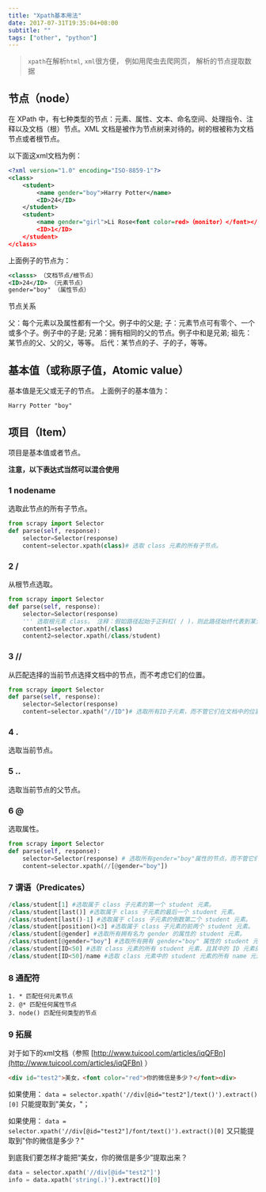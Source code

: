 ```yaml
---
title: "Xpath基本用法"
date: 2017-07-31T19:35:04+08:00
subtitle: ""
tags: ["other", "python"]
---
```


> `xpath`在解析`html`, `xml`很方便， 例如用爬虫去爬网页， 解析的节点提取数据

<!--more-->


## 节点（node）
在 XPath 中，有七种类型的节点：元素、属性、文本、命名空间、处理指令、注释以及文档（根）节点。XML 文档是被作为节点树来对待的。树的根被称为文档节点或者根节点。

以下面这xml文档为例：

```xml
<?xml version="1.0" encoding="ISO-8859-1"?> 
<class> 
    <student> 
        <name gender="boy">Harry Potter</name> 
        <ID>24</ID> 
    </student>
    <student>
        <name gender="girl">Li Rose<font color=red>（monitor）</font></name> 
        <ID>1</ID>
    </student>
</class>
```

上面例子的节点为：

```xml
<classs> （文档节点/根节点） 
<ID>24</ID> （元素节点） 
gender="boy" （属性节点）
```

节点关系

父：每个元素以及属性都有一个父。例子中<student>的父是<class>;
子：元素节点可有零个、一个或多个子。例子中<class>的子是<student>;
兄弟：拥有相同的父的节点。例子中<name>和<ID>是兄弟;
祖先：某节点的父、父的父，等等。
后代：某节点的子、子的子，等等。

## 基本值（或称原子值，Atomic value）
基本值是无父或无子的节点。
上面例子的基本值为：

```
Harry Potter "boy"
```

## 项目（Item）
项目是基本值或者节点。

**注意，以下表达式当然可以混合使用** 

### 1 nodename

选取此节点的所有子节点。

```python
from scrapy import Selector 
def parse(self, response): 
    selector=Selector(response) 
    content=selector.xpath(class)# 选取 class 元素的所有子节点。
```

### 2 /

从根节点选取。

```python
from scrapy import Selector 
def parse(self, response): 
    selector=Selector(response) 
    ''' 选取根元素 class。 注释：假如路径起始于正斜杠( / )，则此路径始终代表到某元素的绝对路径！ ''' 
    content1=selector.xpath(/class) 
    content2=selector.xpath(/class/student)
```

### 3 //

从匹配选择的当前节点选择文档中的节点，而不考虑它们的位置。

```python
from scrapy import Selector 
def parse(self, response): 
    selector=Selector(response) 
    content=selector.xpath("//ID")# 选取所有ID子元素，而不管它们在文档中的位置。
```

### 4 .

选取当前节点。

### 5 ..

选取当前节点的父节点。

### 6 @

选取属性。

```python
from scrapy import Selector 
def parse(self, response): 
    selector=Selector(response) # 选取所有gender="boy"属性的节点，而不管它们在文档中的位置。 
    content=selector.xpath(//[@gender="boy"])
```

### 7 谓语（Predicates）

```python
/class/student[1] #选取属于 class 子元素的第一个 student 元素。 
/class/student[last()] #选取属于 class 子元素的最后一个 student 元素。 
/class/student[last()-1] #选取属于 class 子元素的倒数第二个 student 元素。 
/class/student[position()<3] #选取属于 class 子元素的前两个 student 元素。 
/class/student[@gender] #选取所有拥有名为 gender 的属性的 student 元素。 
/class/student[@gender="boy"] #选取所有拥有 gender="boy" 属性的 student 元素。 
/class/student[ID<50] #选取 class 元素的所有 student 元素，且其中的 ID 元素的值须小于 50。 
/class/student[ID<50]/name #选取 class 元素中的 student 元素的所有 name 元素，且其中的 ID 元素的值须小于 35。
```

### 8 通配符

```
1. * 匹配任何元素节点 
2. @* 匹配任何属性节点 
3. node() 匹配任何类型的节点
```

### 9 拓展

对于如下的xml文档（参照 [http://www.tuicool.com/articles/iqQFBn](http://www.tuicool.com/articles/iqQFBn) ） 

```html
<div id="test2">美女，<font color="red">你的微信是多少？</font><div>
```

如果使用：
`data = selector.xpath('//div[@id="test2"]/text()').extract()[0]`
只能提取到"美女，"；

如果使用：
`data = selector.xpath('//div[@id="test2"]/font/text()').extract()[0]`
又只能提取到"你的微信是多少？"

到底我们要怎样才能把“美女，你的微信是多少”提取出来？

```python
data = selector.xpath('//div[@id="test2"]') 
info = data.xpath('string(.)').extract()[0]
```




